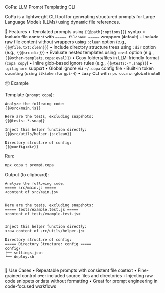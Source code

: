 CoPa: LLM Prompt Templating CLI

CoPa is a lightweight CLI tool for generating structured prompts for Large Language Models (LLMs) using dynamic file
references.

🔧 Features
• Templated prompts using `{{@path[:options]}}` syntax
• Include file content with `===== filename =====` wrappers (default)
• Include raw file content without wrappers using `:clean` option (e.g., `{{@file.txt:clean}}`)
• Include directory structure trees using `:dir` option (e.g., `{{@src:dir}}`)
• Evaluate nested templates using `:eval` option (e.g., `{{@other-template.copa:eval}}`)
• Copy folders/files in LLM-friendly format (`copa copy`)
• Inline glob-based ignore rules (e.g., `{{@tests:-*.snap}}`)
• `.gitignore` support
• Global ignore via `~/.copa` config file
• Built-in token counting (using `tiktoken` for `gpt-4`)
• Easy CLI with `npx copa` or global install

📦 Example

Template (`prompt.copa`):

```copa
Analyze the following code:
{{@src/main.js}}

Here are the tests, excluding snapshots:
{{@tests:-*.snap}}

Inject this helper function directly:
{{@src/utils/helper.js:clean}}

Directory structure of config:
{{@config:dir}}
```

Run:

```bash
npx copa t prompt.copa
```

Output (to clipboard):

```
Analyze the following code:
===== src/main.js =====
<content of src/main.js>


Here are the tests, excluding snapshots:
===== tests/example.test.js =====
<content of tests/example.test.js>


Inject this helper function directly:
<raw content of src/utils/helper.js>

Directory structure of config:
===== Directory Structure: config =====
config/
├── settings.json
└── deploy.sh


```

🧠 Use Cases
• Repeatable prompts with consistent file context
• Fine-grained control over included source files and directories
• Injecting raw code snippets or data without formatting
• Great for prompt engineering in code-focused workflows

